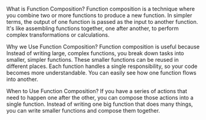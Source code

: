 What is Function Composition?
Function composition is a technique where you combine two or more functions to produce a new function. In simpler terms, the output of one function is passed as the input to another function. It's like assembling functions together, one after another, to perform complex transformations or calculations.


Why we Use Function Composition?
Function composition is useful because Instead of writing large, complex functions, you break down tasks into smaller, simpler functions. These smaller functions can be reused in different places.
Each function handles a single responsibility, so your code becomes more understandable. You can easily see how one function flows into another.

When to Use Function Composition?
If you have a series of actions that need to happen one after the other, you can compose those actions into a single function.
Instead of writing one big function that does many things, you can write smaller functions and compose them together.